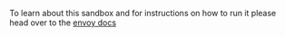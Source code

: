To learn about this sandbox and for instructions on how to run it please head over
to the [envoy docs](https://envoyproxy.github.io/envoy/install/sandboxes/grpc_bridge.html)
